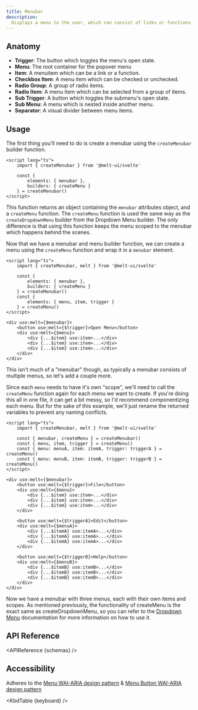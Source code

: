 ```yaml
---
title: Menubar
description:
  Displays a menu to the user, which can consist of links or functions, triggered by a button.
---
```


<script>
    import { APIReference, KbdTable } from '$docs/components'
    export let schemas
    export let keyboard
</script>

## Anatomy

- **Trigger**: The button which toggles the menu's open state.
- **Menu**: The root container for the popover menu
- **Item**: A menuitem which can be a link or a function.
- **Checkbox Item**: A menu item which can be checked or unchecked.
- **Radio Group**: A group of radio items.
- **Radio Item**: A menu item which can be selected from a group of items.
- **Sub Trigger**: A button which toggles the submenu's open state.
- **Sub Menu**: A menu which is nested inside another menu.
- **Separator**: A visual divider between menu items.

## Usage

The first thing you'll need to do is create a menubar using the `createMenubar` builder function.

```svelte {4-7}
<script lang="ts">
	import { createMenubar } from '@melt-ui/svelte'

	const {
		elements: { menubar },
		builders: { createMenu }
	} = createMenubar()
</script>
```

This function returns an object containing the `menubar` attributes object, and a `createMenu`
function. The `createMenu` function is used the same way as the `createDropdownMenu` builder from
the Dropdown Menu builder. The only difference is that using this function keeps the menu scoped to
the menubar which happens behind the scenes.

Now that we have a menubar and menu builder function, we can create a menu using the `createMenu`
function and wrap it in a `menubar` element.

```svelte {5, 8-10}
<script lang="ts">
	import { createMenubar, melt } from '@melt-ui/svelte'

	const {
		elements: { menubar },
		builders: { createMenu }
	} = createMenubar()
	const {
		elements: { menu, item, trigger }
	} = createMenu()
</script>

<div use:melt={$menubar}>
	<button use:melt={$trigger}>Open Menu</button>
	<div use:melt={$menu}>
		<div {...$item} use:item>...</div>
		<div {...$item} use:item>...</div>
		<div {...$item} use:item>...</div>
	</div>
</div>
```

This isn't much of a "menubar" though, as typically a menubar consists of multiple menus, so let's
add a couple more.

Since each `menu` needs to have it's own "scope", we'll need to call the `createMenu` function again
for each menu we want to create. If you're doing this all in one file, it can get a bit messy, so
I'd recommend componentizing each menu. But for the sake of this example, we'll just rename the
returned variables to prevent any naming conflicts.

```svelte {6-7}
<script lang="ts">
	import { createMenubar, melt } from '@melt-ui/svelte'

	const { menubar, createMenu } = createMenubar()
	const { menu, item, trigger } = createMenu()
	const { menu: menuA, item: itemA, trigger: triggerA } = createMenu()
	const { menu: menuB, item: itemB, trigger: triggerB } = createMenu()
</script>

<div use:melt={$menubar}>
	<button use:melt={$trigger}>File</button>
	<div use:melt={$menu}>
		<div {...$item} use:item>...</div>
		<div {...$item} use:item>...</div>
		<div {...$item} use:item>...</div>
	</div>

	<button use:melt={$triggerA}>Edit</button>
	<div use:melt={$menuA}>
		<div {...$itemA} use:itemA>...</div>
		<div {...$itemA} use:itemA>...</div>
		<div {...$itemA} use:itemA>...</div>
	</div>

	<button use:melt={$triggerB}>Help</button>
	<div use:melt={$menuB}>
		<div {...$itemB} use:itemB>...</div>
		<div {...$itemB} use:itemB>...</div>
		<div {...$itemB} use:itemB>...</div>
	</div>
</div>
```

Now we have a menubar with three menus, each with their own items and scopes. As mentioned
previously, the functionality of createMenu is the exact same as createDropdownMenu, so you can
refer to the [Dropdown Menu](/docs/builders/dropdown-menu) documentation for more information on how
to use it.

## API Reference

<APIReference {schemas} />

## Accessibility

Adheres to the [Menu WAI-ARIA design pattern](https://www.w3.org/WAI/ARIA/apg/patterns/menubar/) &
[Menu Button WAI-ARIA design pattern](https://www.w3.org/WAI/ARIA/apg/patterns/menubutton/)

<KbdTable {keyboard} />
